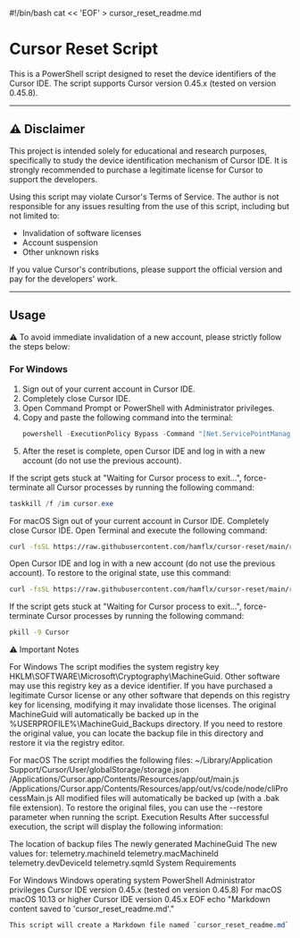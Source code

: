 #!/bin/bash
cat << 'EOF' > cursor_reset_readme.md
# Cursor Reset Script

This is a PowerShell script designed to reset the device identifiers of the Cursor IDE. The script supports Cursor version 0.45.x (tested on version 0.45.8).

---

## ⚠️ Disclaimer

This project is intended solely for educational and research purposes, specifically to study the device identification mechanism of Cursor IDE. It is strongly recommended to purchase a legitimate license for Cursor to support the developers.

Using this script may violate Cursor's Terms of Service. The author is not responsible for any issues resulting from the use of this script, including but not limited to:
- Invalidation of software licenses
- Account suspension
- Other unknown risks

If you value Cursor's contributions, please support the official version and pay for the developers' work.

---

## Usage

⚠️ To avoid immediate invalidation of a new account, please strictly follow the steps below:

### **For Windows**
1. Sign out of your current account in Cursor IDE.
2. Completely close Cursor IDE.
3. Open Command Prompt or PowerShell with Administrator privileges.
4. Copy and paste the following command into the terminal:
   ```powershell
   powershell -ExecutionPolicy Bypass -Command "[Net.ServicePointManager]:: SecurityProtocol = [Net.SecurityProtocolType]::Tls12; iwr -Uri 'https://raw.githubusercontent.com/hamflx/cursor-reset/main/reset.ps1' -UseBasicParsing | iex"
   ```
5. After the reset is complete, open Cursor IDE and log in with a new account (do not use the previous account).
   
If the script gets stuck at "Waiting for Cursor process to exit...", force-terminate all Cursor processes by running the following command:
```powershell
taskkill /f /im cursor.exe
```


For macOS
Sign out of your current account in Cursor IDE.
Completely close Cursor IDE.
Open Terminal and execute the following command:
```bash
curl -fsSL https://raw.githubusercontent.com/hamflx/cursor-reset/main/reset.sh | bash
```
Open Cursor IDE and log in with a new account (do not use the previous account).
To restore to the original state, use this command:

```bash
curl -fsSL https://raw.githubusercontent.com/hamflx/cursor-reset/main/reset.sh | bash -s -- --restore
```
If the script gets stuck at "Waiting for Cursor process to exit...", force-terminate Cursor processes by running the following command:

```bash
pkill -9 Cursor
```
⚠️ Important Notes

For Windows
The script modifies the system registry key HKLM\SOFTWARE\Microsoft\Cryptography\MachineGuid.
Other software may use this registry key as a device identifier.
If you have purchased a legitimate Cursor license or any other software that depends on this registry key for licensing, modifying it may invalidate those licenses.
The original MachineGuid will automatically be backed up in the %USERPROFILE%\MachineGuid_Backups directory. If you need to restore the original value, you can locate the backup file in this directory and restore it via the registry editor.

For macOS
The script modifies the following files:
~/Library/Application Support/Cursor/User/globalStorage/storage.json
/Applications/Cursor.app/Contents/Resources/app/out/main.js
/Applications/Cursor.app/Contents/Resources/app/out/vs/code/node/cliProcessMain.js
All modified files will automatically be backed up (with a .bak file extension).
To restore the original files, you can use the --restore parameter when running the script.
Execution Results
After successful execution, the script will display the following information:

The location of backup files
The newly generated MachineGuid
The new values for:
telemetry.machineId
telemetry.macMachineId
telemetry.devDeviceId
telemetry.sqmId
System Requirements

For Windows
Windows operating system
PowerShell
Administrator privileges
Cursor IDE version 0.45.x (tested on version 0.45.8)
For macOS
macOS 10.13 or higher
Cursor IDE version 0.45.x EOF
echo "Markdown content saved to 'cursor_reset_readme.md'."

```css
This script will create a Markdown file named `cursor_reset_readme.md` containing the above content. Save the script to a file (e.g., `generate_readme.sh`), and run it to generate the Markdown file.
```






